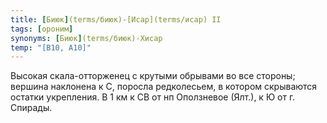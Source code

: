 ```yaml
---
title: [Биюк](terms/биюк)-[Исар](terms/исар) II
tags: [ороним]
synonyms: [Биюк](terms/биюк)-Хисар
temp: "[В10, А10]"
---
```


Высокая скала-отторженец с крутыми обрывами во все стороны; вершина наклонена к
С, поросла редколесьем, в котором скрываются остатки укрепления. В 1 км к СВ от
нп Оползневое (Ялт.), к Ю от г. Спирады.
